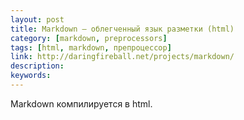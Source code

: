 ```yaml
---
layout: post
title: Markdown — облегченный язык разметки (html)
category: [markdown, preprocessors]
tags: [html, markdown, препроцессор]
link: http://daringfireball.net/projects/markdown/
description:
keywords:
---
```


<p>Markdown компилируется в html.</p>
